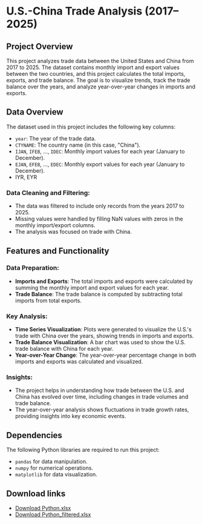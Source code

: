 

# U.S.-China Trade Analysis (2017–2025)
## Project Overview

This project analyzes trade data between the United States and China from 2017 to 2025. The dataset contains monthly import and export values between the two countries, and this project calculates the total imports, exports, and trade balance. The goal is to visualize trends, track the trade balance over the years, and analyze year-over-year changes in imports and exports.

## Data Overview

The dataset used in this project includes the following key columns:
- `year`: The year of the trade data.
- `CTYNAME`: The country name (in this case, "China").
- `IJAN`, `IFEB`, ..., `IDEC`: Monthly import values for each year (January to December).
- `EJAN`, `EFEB`, ..., `EDEC`: Monthly export values for each year (January to December).
-  IYR, EYR
### Data Cleaning and Filtering:
- The data was filtered to include only records from the years 2017 to 2025.
- Missing values were handled by filling NaN values with zeros in the monthly import/export columns.
- The analysis was focused on trade with China.

## Features and Functionality

### Data Preparation:
- **Imports and Exports**: The total imports and exports were calculated by summing the monthly import and export values for each year.
- **Trade Balance**: The trade balance is computed by subtracting total imports from total exports.

### Key Analysis:
- **Time Series Visualization**: Plots were generated to visualize the U.S.'s trade with China over the years, showing trends in imports and exports.
- **Trade Balance Visualization**: A bar chart was used to show the U.S. trade balance with China for each year.
- **Year-over-Year Change**: The year-over-year percentage change in both imports and exports was calculated and visualized.

### Insights:
- The project helps in understanding how trade between the U.S. and China has evolved over time, including changes in trade volumes and trade balance.
- The year-over-year analysis shows fluctuations in trade growth rates, providing insights into key economic events.

## Dependencies

The following Python libraries are required to run this project:
- `pandas` for data manipulation.
- `numpy` for numerical operations.
- `matplotlib` for data visualization.

 ## Download links
 - [Download Python.xlsx](https://github.com/lakshmi-podamala/US-China-trade-analysis/raw/main/Python.xlsx)
- [Download Python_filtered.xlsx](https://github.com/lakshmi-podamala/US-China-trade-analysis/raw/main/Python_filtered.xlsx)

